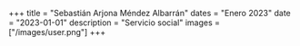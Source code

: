+++
title = "Sebastián Arjona Méndez Albarrán"
dates = "Enero 2023"
date = "2023-01-01"
description = "Servicio social"
images = ["/images/user.png"]
+++
